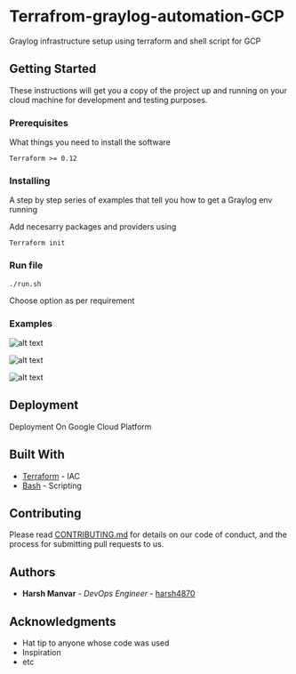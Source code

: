 # Terrafrom-graylog-automation-GCP
Graylog infrastructure setup using terraform and shell script for GCP

## Getting Started

These instructions will get you a copy of the project up and running on your cloud machine for development and testing purposes.


### Prerequisites

What things you need to install the software

```
Terraform >= 0.12

```

### Installing

A step by step series of examples that tell you how to get a Graylog env running


Add necesarry packages and providers using

```
Terraform init
```

### Run file

```
./run.sh
```

Choose option as per requirement

### Examples

![alt text](https://github.com/harsh4870/Terrafrom-graylog-automation-GCP/blob/master/example-images/Selection_058.png)

![alt text](https://github.com/harsh4870/Terrafrom-graylog-automation-GCP/blob/master/example-images/Selection_059.png)

![alt text](https://github.com/harsh4870/Terrafrom-graylog-automation-GCP/blob/master/example-images/Selection_060.png)


## Deployment

Deployment On Google Cloud Platform

## Built With

* [Terraform](https://www.terraform.io/) - IAC
* [Bash](https://www.gnu.org/software/bash/) - Scripting

## Contributing

Please read [CONTRIBUTING.md]() for details on our code of conduct, and the process for submitting pull requests to us.

## Authors

* **Harsh Manvar** - *DevOps Engineer* - [harsh4870](https://github.com/harsh4870)


## Acknowledgments

* Hat tip to anyone whose code was used
* Inspiration
* etc

